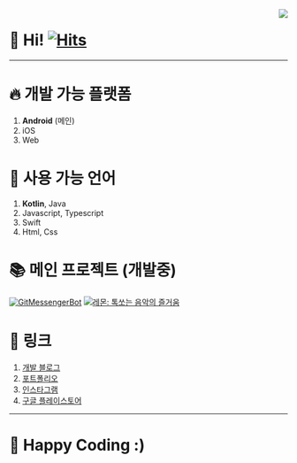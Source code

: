 <img align="right" src="https://github-readme-stats.vercel.app/api?username=jisungbin&show_icons=true&count_private=true&include_all_commits=true" />

# 👋 Hi! [![Hits](https://hits.seeyoufarm.com/api/count/incr/badge.svg?url=https%3A%2F%2Fgithub.com%2Fjisungbin%2Fjisungbin&count_bg=%2396D667&title_bg=%23555555&icon=ghostery.svg&icon_color=%23FFFFFF&title=see+my+profile&edge_flat=false)](https://github.com/jisungbin/fashion-guide)

-----

# 🔥 개발 가능 플랫폼
1. **Android** (메인)
2. iOS
3. Web

# 🔧 사용 가능 언어
1. **Kotlin**, Java
2. Javascript, Typescript
3. Swift
4. Html, Css

# 📚 메인 프로젝트 (개발중)
[![GitMessengerBot](https://github-readme-stats.vercel.app/api/pin/?username=gitmessengerbot&repo=GitMessengerBot-Android)](https://github.com/GitMessengerBot/GitMessengerBot-Android)
[![레몬: 톡쏘는 음악의 즐거움](https://github-readme-stats.vercel.app/api/pin/?username=lemon-music&repo=lemon-android)](https://github.com/lemon-music/lemon-android)

# 🔗 링크
1. [개발 블로그](https://sungbin.me)
2. [포트폴리오](https://sungb.in)
4. [인스타그램](https://www.instagram.com/sungbin__5304)
5. [구글 플레이스토어](https://play.google.com/store/apps/dev?id=5527691348431041833)

-----

# 🤗 Happy Coding :)
